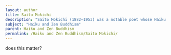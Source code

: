 ```yaml
---
layout: author
title: Saito Mokichi
description: "Saito Mokichi (1882–1953) was a notable poet whose Haiku deeply reflect Zen Buddhism and portray nature as a source of spiritual expression."
subject: "Haiku and Zen Buddhism"
parent: Haiku and Zen Buddhism
permalink: /Haiku and Zen Buddhism/Saito Mokichi/
---
```


does this matter?
